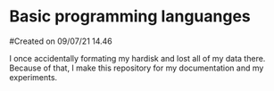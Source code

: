 # Basic programming languanges
#Created on 09/07/21 14.46

I once accidentally formating my hardisk and lost all of my data there. Because of that, I make this repository for my documentation and my experiments.
